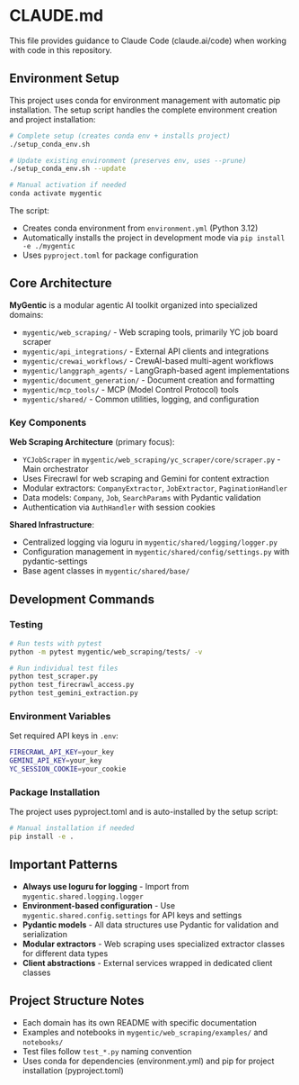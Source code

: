 # CLAUDE.md

This file provides guidance to Claude Code (claude.ai/code) when working with code in this repository.

## Environment Setup

This project uses conda for environment management with automatic pip installation. The setup script handles the complete environment creation and project installation:

```bash
# Complete setup (creates conda env + installs project)
./setup_conda_env.sh

# Update existing environment (preserves env, uses --prune)
./setup_conda_env.sh --update

# Manual activation if needed
conda activate mygentic
```

The script:

- Creates conda environment from `environment.yml` (Python 3.12)
- Automatically installs the project in development mode via `pip install -e ./mygentic`
- Uses `pyproject.toml` for package configuration

## Core Architecture

**MyGentic** is a modular agentic AI toolkit organized into specialized domains:

- `mygentic/web_scraping/` - Web scraping tools, primarily YC job board scraper
- `mygentic/api_integrations/` - External API clients and integrations
- `mygentic/crewai_workflows/` - CrewAI-based multi-agent workflows
- `mygentic/langgraph_agents/` - LangGraph-based agent implementations
- `mygentic/document_generation/` - Document creation and formatting
- `mygentic/mcp_tools/` - MCP (Model Control Protocol) tools
- `mygentic/shared/` - Common utilities, logging, and configuration

### Key Components

**Web Scraping Architecture** (primary focus):

- `YCJobScraper` in `mygentic/web_scraping/yc_scraper/core/scraper.py` - Main orchestrator
- Uses Firecrawl for web scraping and Gemini for content extraction
- Modular extractors: `CompanyExtractor`, `JobExtractor`, `PaginationHandler`
- Data models: `Company`, `Job`, `SearchParams` with Pydantic validation
- Authentication via `AuthHandler` with session cookies

**Shared Infrastructure**:

- Centralized logging via loguru in `mygentic/shared/logging/logger.py`
- Configuration management in `mygentic/shared/config/settings.py` with pydantic-settings
- Base agent classes in `mygentic/shared/base/`

## Development Commands

### Testing

```bash
# Run tests with pytest
python -m pytest mygentic/web_scraping/tests/ -v

# Run individual test files
python test_scraper.py
python test_firecrawl_access.py
python test_gemini_extraction.py
```

### Environment Variables

Set required API keys in `.env`:

```bash
FIRECRAWL_API_KEY=your_key
GEMINI_API_KEY=your_key
YC_SESSION_COOKIE=your_cookie
```

### Package Installation

The project uses pyproject.toml and is auto-installed by the setup script:

```bash
# Manual installation if needed
pip install -e .
```

## Important Patterns

- **Always use loguru for logging** - Import from `mygentic.shared.logging.logger`
- **Environment-based configuration** - Use `mygentic.shared.config.settings` for API keys and settings
- **Pydantic models** - All data structures use Pydantic for validation and serialization
- **Modular extractors** - Web scraping uses specialized extractor classes for different data types
- **Client abstractions** - External services wrapped in dedicated client classes

## Project Structure Notes

- Each domain has its own README with specific documentation
- Examples and notebooks in `mygentic/web_scraping/examples/` and `notebooks/`
- Test files follow `test_*.py` naming convention
- Uses conda for dependencies (environment.yml) and pip for project installation (pyproject.toml)
